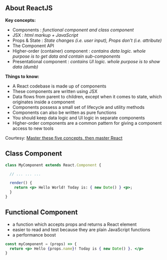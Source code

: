 ## About ReactJS
**Key concepts:**
* Components : *functional component and class component*
* JSX : *html markup + JavaScript*
* Props & State : *State changes (i.e. user input), Props don't (i.e. attribute)*
* The Component API
* Higher-order (container) component : *contains data logic. whole purpose is to get data and contain sub-components*
* Presentational component : *contains UI logic. whole purpose is to show data (dumb)*

**Things to know:**
* A React codebase is made up of components
* These components are written using JSX
* Data flows from parent to children, except when it comes to state, which originates inside a component
* Components possess a small set of lifecycle and utility methods
* Components can also be written as pure functions
* You should keep data logic and UI logic in separate components
* Higher-order components are a common pattern for giving a component access to new tools

Courtesy: [Master these five concepts, then master React](https://www.freecodecamp.org/news/the-5-things-you-need-to-know-to-understand-react-a1dbd5d114a3/)

## Class Component
```jsx
class MyComponent extends React.Component {

  // ... ... ...

  render() {
    return <p> Hello World! Today is: { new Date() } <p>;
  }
}
```

## Functional Component
* a function which accepts props and returns a React element
* easier to read and test because they are plain JavaScript functions
* a performance boost

```jsx
const myComponent = (props) => {
  return <p> Hello {props.name}! Today is { new Date() }. </p>
}
```
